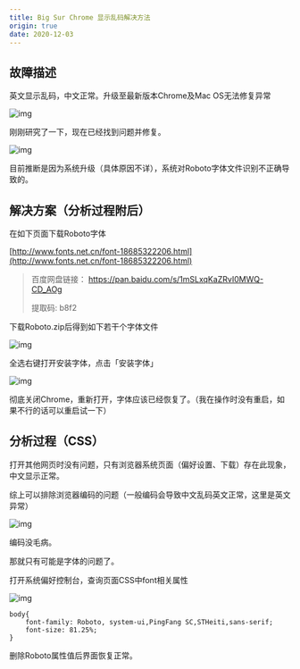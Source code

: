 ```yaml
---
title: Big Sur Chrome 显示乱码解决方法
origin: true
date: 2020-12-03
---
```


## 故障描述

英文显示乱码，中文正常。升级至最新版本Chrome及Mac OS无法修复异常

![img](https://gitee.com/eric-zeng/image/raw/master/picBed/image/jpeg/XYOI3j1606967193785.jpg)



刚刚研究了一下，现在已经找到问题并修复。

![img](https://gitee.com/eric-zeng/image/raw/master/picBed/image/jpeg/W2SOcj1606967101632.jpg)

目前推断是因为系统升级（具体原因不详），系统对Roboto字体文件识别不正确导致的。

## 解决方案（分析过程附后）

在如下页面下载Roboto字体

[http://www.fonts.net.cn/font-18685322206.html](http://www.fonts.net.cn/font-18685322206.html)

> 百度网盘链接： https://pan.baidu.com/s/1mSLxqKaZRvI0MWQ-CD_AOg 
>
> 提取码: b8f2



下载Roboto.zip后得到如下若干个字体文件

![img](https://gitee.com/eric-zeng/image/raw/master/picBed/image/jpeg/kD20Eo1606967101621.jpg)

全选右键打开安装字体，点击「安装字体」

![img](https://gitee.com/eric-zeng/image/raw/master/picBed/image/jpeg/WlemEQ1606967101626.jpg)

彻底关闭Chrome，重新打开，字体应该已经恢复了。（我在操作时没有重启，如果不行的话可以重启试一下）

## 分析过程（CSS）

打开其他网页时没有问题，只有浏览器系统页面（偏好设置、下载）存在此现象，中文显示正常。

综上可以排除浏览器编码的问题（一般编码会导致中文乱码英文正常，这里是英文异常）

![img](https://gitee.com/eric-zeng/image/raw/master/picBed/image/jpeg/MpXSSJ1606967101621.jpg)

编码没毛病。

那就只有可能是字体的问题了。

打开系统偏好控制台，查询页面CSS中font相关属性

![img](https://gitee.com/eric-zeng/image/raw/master/picBed/image/jpeg/xTrVuH1606967101646.jpg)

```
body{
    font-family: Roboto, system-ui,PingFang SC,STHeiti,sans-serif;
    font-size: 81.25%;
}
```

删除Roboto属性值后界面恢复正常。

